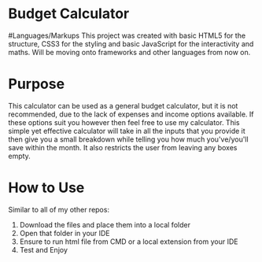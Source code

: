 # Budget Calculator

#Languages/Markups
This project was created with basic HTML5 for the structure, CSS3 for the styling and basic JavaScript for the interactivity and maths. Will be moving onto frameworks and other languages from now on.

# Purpose
This calculator can be used as a general budget calculator, but it is not recommended, due to the lack of expenses and income options available. If these options suit you however then feel free to use my calculator. This simple yet effective calculator will take in all the inputs that you provide it then give you a small breakdown while telling you how much you've/you'll save within the month. It also restricts the user from leaving any boxes empty.

# How to Use
Similar to all of my other repos:
1. Download the files and place them into a local folder
2. Open that folder in your IDE
3. Ensure to run html file from CMD or a local extension from your IDE
4. Test and Enjoy
